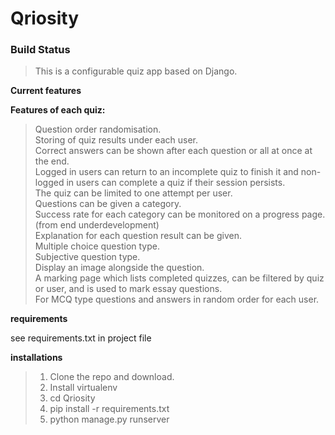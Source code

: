# Qriosity


### Build Status

>This is a configurable quiz app based on Django.  

**Current features**

**Features of each quiz:**

>Question order randomisation.  
Storing of quiz results under each user.  
Correct answers can be shown after each question or all at once at the end.  
Logged in users can return to an incomplete quiz to finish it and non-logged in users can complete a quiz if their session persists.  
The quiz can be limited to one attempt per user.  
Questions can be given a category.  
Success rate for each category can be monitored on a progress page.(from end underdevelopment)  
Explanation for each question result can be given.  
Multiple choice question type.  
Subjective question type.  
Display an image alongside the question.  
A marking page which lists completed quizzes, can be filtered by quiz or user, and is used to mark essay questions.  
For MCQ type questions and answers in random order for each user.  

**requirements** 

see requirements.txt in project file  

**installations**  

>1. Clone the  repo and download.
>2. Install virtualenv    
>3. cd Qriosity
>4. pip install -r requirements.txt
>5. python manage.py runserver  
